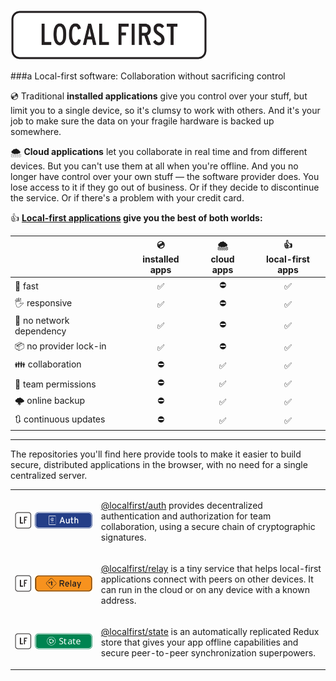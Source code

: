 <img alt='LOCAL FIRST' src='https://raw.githubusercontent.com/local-first-web/branding/main/svg/localfirst.svg'
height=80 />

###a Local-first software: Collaboration without sacrificing control

💿 Traditional **installed applications** give you control over your stuff, but
limit you to a single device, so it's clumsy to work with others. And it's your job to make sure the
data on your fragile hardware is backed up somewhere.

🌨 **Cloud applications** let you collaborate in real time and from different devices. But you can't
use them at all when you're offline. And you no longer have control over your own stuff — the
software provider does. You lose access to it if they go out of business. Or if they decide to
discontinue the service. Or if there's a problem with your credit card.

👍 **[Local-first applications](http://inkandswitch.com/local-first.html) give you the best of both
worlds:**

|                          | 💿<br/>installed apps | 🌨<br/>cloud apps | 👍<br/>local-first apps |
| ------------------------ | :-------------------: | :--------------: | :---------------------: |
| 🐇 fast                  |          ✅           |        ⛔        |           ✅            |
| 🖐 responsive            |          ✅           |        ⛔        |           ✅            |
| 🚙 no network dependency |          ✅           |        ⛔        |           ✅            |
| 📦 no provider lock-in   |          ✅           |        ⛔        |           ✅            |
| 👪 collaboration         |          ⛔           |        ✅        |           ✅            |
| 🔑 team permissions      |          ⛔           |        ✅        |           ✅            |
| 🌩 online backup          |          ⛔           |        ✅        |           ✅            |
| 🔃 continuous updates    |          ⛔           |        ✅        |           ✅            |

---

The repositories you'll find here provide tools to make it easier to build secure, distributed applications in the
browser, with no need for a single centralized server.

<table>
<tr>
<td>

<img src='https://raw.githubusercontent.com/local-first-web/branding/main/svg/lf-auth.svg'
width='500'/>

</td>
<td>

[@localfirst/auth](https://github.com/local-first-web/auth) provides decentralized authentication
and authorization for team collaboration, using a secure chain of cryptographic signatures.

</td>

<tr>
<td>

<img src='https://raw.githubusercontent.com/local-first-web/branding/main/svg/lf-relay.svg'
width='500'/>

</td>
<td>

[@localfirst/relay](https://github.com/local-first-web/relay) is a tiny service that helps
local-first applications connect with peers on other devices. It can run in the cloud or on any
device with a known address.

</td>
</tr>

</tr>
<tr>
<td>

<img src='https://raw.githubusercontent.com/local-first-web/branding/main/svg/lf-state.svg'
width='500'/>

</td>
<td>

[@localfirst/state](https://github.com/local-first-web/state) is an automatically replicated Redux
store that gives your app offline capabilities and secure peer-to-peer synchronization superpowers.

</td>
</tr>

</table>
